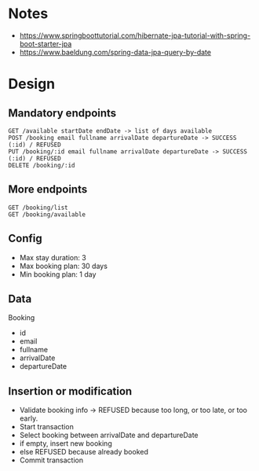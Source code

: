 # Notes

- https://www.springboottutorial.com/hibernate-jpa-tutorial-with-spring-boot-starter-jpa
- https://www.baeldung.com/spring-data-jpa-query-by-date

# Design

## Mandatory endpoints
```
GET /available startDate endDate -> list of days available
POST /booking email fullname arrivalDate departureDate -> SUCCESS (:id) / REFUSED
PUT /booking/:id email fullname arrivalDate departureDate -> SUCCESS (:id) / REFUSED
DELETE /booking/:id
```

## More endpoints
```
GET /booking/list
GET /booking/available
```

## Config
- Max stay duration: 3
- Max booking plan: 30 days
- Min booking plan: 1 day

## Data

Booking
- id
- email
- fullname
- arrivalDate
- departureDate

## Insertion or modification
- Validate booking info -> REFUSED because too long, or too late, or too early.
- Start transaction
- Select booking between arrivalDate and departureDate
- if empty, insert new booking
- else REFUSED because already booked  
- Commit transaction
